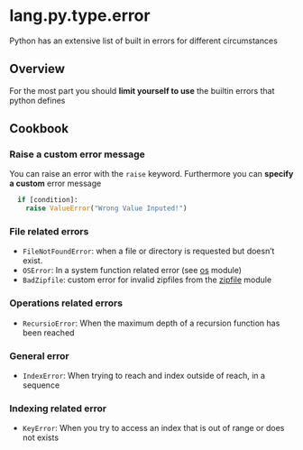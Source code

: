# lang.py.type.error

Python has an extensive list of built in errors for different circumstances

## Overview

For the most part you should **limit yourself to use** the builtin errors that
python defines

## Cookbook

### Raise a custom error message

You can raise an error with the `raise` keyword. Furthermore you can **specify
a custom** error message

```py
  if [condition]:
    raise ValueError("Wrong Value Inputed!")
```

### File related errors

- `FileNotFoundError`: when a file or directory is requested but doesn’t exist.
- `OSError`: In a system function related error (see [os](./ik75.md) module)
- `BadZipfile`: custom error for invalid zipfiles from the [zipfile](./9lfj.md) module

### Operations related errors

- `RecursioError`: When the maximum depth of a recursion function has been reached

### General error

- `IndexError`: When trying to reach and index outside of reach, in a sequence

### Indexing related error

- `KeyError`: When you try to access an index that is out of range or does not exists
